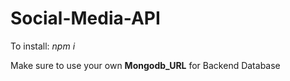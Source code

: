 # Social-Media-API

To install: _npm i_

Make sure to use your own **Mongodb_URL** for Backend Database
